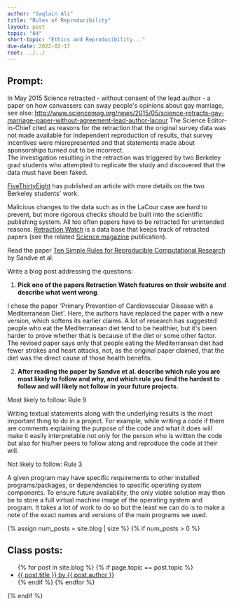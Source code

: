 ```yaml
---
author: "Saqlain Ali"
title: "Rules of Reproducibility"
layout: post
topic: "04"
short-topic: "Ethics and Reproducibility..."
due-date: 2022-02-17
root: ../../
---
```



## Prompt:

In May 2015 Science retracted - without consent of the lead author - a paper on  how canvassers can sway people's opinions about gay marriage, 
see also: http://www.sciencemag.org/news/2015/05/science-retracts-gay-marriage-paper-without-agreement-lead-author-lacour
The Science Editor-in-Chief cited as reasons for the retraction that the original survey data was not made available for independent reproduction of results, that survey incentives were misrepresented and that statements made about sponsorships turned out to be incorrect.<br>
The investigation resulting in the retraction was triggered by two  Berkeley grad students who attempted to replicate the study and discovered that the data must have been faked.
 
[FiveThirtyEight](https://fivethirtyeight.com/features/how-two-grad-students-uncovered-michael-lacour-fraud-and-a-way-to-change-opinions-on-transgender-rights/) has published an article with more details on the two Berkeley students' work.

Malicious changes to the data such as in the LaCour case are hard to prevent, but more rigorous checks should be built into the scientific publishing system. All too often papers have to be retracted for unintended reasons. [Retraction Watch](https://retractionwatch.com/) is a data base that keeps track of retracted papers (see the related [Science magazine](https://www.sciencemag.org/news/2018/10/what-massive-database-retracted-papers-reveals-about-science-publishing-s-death-penalty) publication). 

Read the paper [Ten Simple Rules for Reproducible Computational Research](https://journals.plos.org/ploscompbiol/article?id=10.1371/journal.pcbi.1003285) by Sandve et al.


Write a blog post addressing the questions: 

1. **Pick one of the papers Retraction Watch features on their website and describe what went wrong**.

I chose the paper 'Primary Prevention of Cardiovascular Disease with a Mediterranean Diet'. Here, the authors have replaced the paper with a new version, which softens its earlier claims. A lot of research has suggested people who eat the Mediterranean diet tend to be healthier, but it's been harder to prove whether that is because of the diet or some other factor. The revised paper says only that people eating the Mediterranean diet had fewer strokes and heart attacks, not, as the original paper claimed, that the diet was the direct cause of those health benefits.

2. **After reading the paper by Sandve et al. describe which rule you are most likely to follow and why, and which rule you find the hardest to follow and will likely not follow in your future projects.**

Most likely to follow: Rule 9

Writing textual statements along with the underlying results is the most important thing to do in a project. For example, while writing a code if there are comments explaining the purpose of the code and what it does will make it easily interpretable not only for the person who is written the code but also for his/her peers to follow along and reproduce the code at their will.

Not likely to follow: Rule 3

A given program may have specific requirements to other installed programs/packages, or dependencies to specific operating system components. To ensure future availability, the only viable solution may then be to store a full virtual machine image of the operating system and program. It takes a lot of work to do so but the least we can do is to make a note of the exact names and versions of the main programs we used.


{% assign num_posts = site.blog | size %}
{% if num_posts > 0 %}
## Class posts:

<ul>
{% for post in site.blog %}
  {% if page.topic == post.topic %}
  <li><a href="{{ post.url }}">{{ post.title }} by {{ post.author }}</a></li>
  {% endif %}
{% endfor %}
</ul>
{% endif %}
